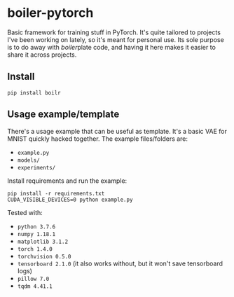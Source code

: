 # boiler-pytorch

Basic framework for training stuff in PyTorch. It's quite tailored to projects 
I've been working on lately, so it's meant for personal use. Its sole purpose is 
to do away with *boiler*plate code, and having it here makes it easier to 
share it across projects.

## Install

```shell script
pip install boilr
```

## Usage example/template

There's a usage example that can be useful as template. It's a basic VAE
for MNIST quickly hacked together. The example files/folders are:
- `example.py`
- `models/`
- `experiments/`

Install requirements and run the example:

```shell script
pip install -r requirements.txt
CUDA_VISIBLE_DEVICES=0 python example.py
```

Tested with:

- `python 3.7.6`
- `numpy 1.18.1`
- `matplotlib 3.1.2`
- `torch 1.4.0`
- `torchvision 0.5.0`
- `tensorboard 2.1.0` (it also works without, but it won't save tensorboard logs)
- `pillow 7.0`
- `tqdm 4.41.1`
